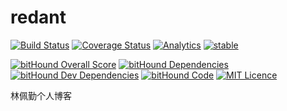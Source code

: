 # redant

[![Build Status](https://travis-ci.org/lpq29743/redant.svg?branch=master)](https://travis-ci.org/lpq29743/redant)
[![Coverage Status](https://coveralls.io/repos/github/lpq29743/redant/badge.svg?branch=master)](https://coveralls.io/github/lpq29743/redant?branch=master)
[![Analytics](https://ga-beacon.appspot.com/UA-85522412-2/welcome-page)](https://github.com/igrigorik/ga-beacon)
[![stable](http://badges.github.io/stability-badges/dist/stable.svg)](http://github.com/badges/stability-badges)

[![bitHound Overall Score](https://www.bithound.io/github/lpq29743/redant/badges/score.svg)](https://www.bithound.io/github/lpq29743/redant)
[![bitHound Dependencies](https://www.bithound.io/github/lpq29743/redant/badges/dependencies.svg)](https://www.bithound.io/github/lpq29743/redant/master/dependencies/npm)
[![bitHound Dev Dependencies](https://www.bithound.io/github/lpq29743/redant/badges/devDependencies.svg)](https://www.bithound.io/github/lpq29743/redant/master/dependencies/npm)
[![bitHound Code](https://www.bithound.io/github/lpq29743/redant/badges/code.svg)](https://www.bithound.io/github/lpq29743/redant)
[![MIT Licence](https://badges.frapsoft.com/os/mit/mit.svg?v=103)](https://opensource.org/licenses/mit-license.php)

林佩勤个人博客
